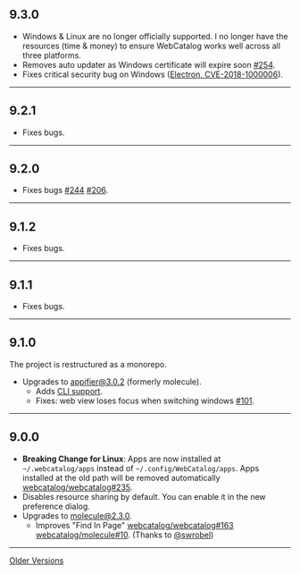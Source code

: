 ## 9.3.0
- Windows & Linux are no longer officially supported. I no longer have the resources (time & money) to ensure WebCatalog works well across all three platforms.
- Removes auto updater as Windows certificate will expire soon [#254](https://github.com/quanglam2807/webcatalog/issues/254).
- Fixes critical security bug on Windows ([Electron, CVE-2018-1000006](https://electronjs.org/blog/protocol-handler-fix)).

---

## 9.2.1
- Fixes bugs.

---

## 9.2.0
- Fixes bugs [#244](https://github.com/quanglam2807/webcatalog/issues/244) [#206](https://github.com/quanglam2807/webcatalog/issues/206).

---

## 9.1.2
- Fixes bugs.

---

## 9.1.1
- Fixes bugs.

---

## 9.1.0
The project is restructured as a monorepo.

- Upgrades to [appifier@3.0.2](https://www.npmjs.com/package/appifier) (formerly molecule).
  - Adds [CLI support](https://github.com/quanglam2807/webcatalog#command-line).
  - Fixes: web view loses focus when switching windows [#101](https://github.com/quanglam2807/webcatalog/issues/101).

---

## 9.0.0
- **Breaking Change for Linux**: Apps are now installed at `~/.webcatalog/apps` instead of `~/.config/WebCatalog/apps`. Apps installed at the old path will be removed automatically [webcatalog/webcatalog#235](https://github.com/quanglam2807/webcatalog/issues/235).
- Disables resource sharing by default. You can enable it in the new preference dialog.
- Upgrades to [molecule@2.3.0](https://github.com/webcatalog/molecule/releases/tag/v2.3.0).
  - Improves "Find In Page" [webcatalog/webcatalog#163](https://github.com/quanglam2807/webcatalog/issues/163) [webcatalog/molecule#10](https://github.com/webcatalog/molecule/pull/10). (Thanks to [@swrobel](https://github.com/swrobel))

---

[Older Versions](https://raw.githubusercontent.com/webcatalog/webcatalog/master/RELEASE_NOTES0.md)

